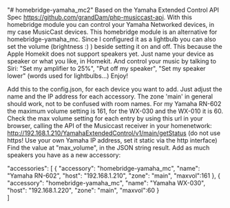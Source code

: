 ﻿"# homebridge-yamaha_mc2" 
Based on the Yamaha Extended Control API Spec https://github.com/grandDam/php-musiccast-api.
With this homebridge module you can control your Yamaha Networked devices, in my case MusicCast devices. 
This homebridge module is an alternative for homebridge-yamaha_mc. Since I configured it as a lightbulb you can also set the volume (brightness :) )
beside setting it on and off. This because the Apple Homekit does not support speakers yet. Just name your device as speaker or what you like, in Homekit.
And control your music by talking to Siri: "Set my amplifier to 25%", "Put off my speaker", "Set my speaker lower" (words used for lightbulbs...)
Enjoy!
 
 
Add this to the config.json, for each device you want to add. Just adjust the name and the IP address for each accessory. 
The zone 'main' in general should work, not to be confused with room names.
For my Yamaha RN-602 the maximum volume setting is 161, for the WX-030 and the WX-010 it is 60. 
Check the max volume setting for each entry by using this url in your browser, calling the API of the Musiccast receiver in your homenetwork: http://192.168.1.210/YamahaExtendedControl/v1/main/getStatus (do not use https! Use your own Yamaha IP address, set it static via the http interface)
Find the value at "max_volume", in the JSON string result.
Add as much speakers you have as a new accessory:

"accessories": [
        {
          "accessory": "homebridge-yamaha_mc",
          "name": "Yamaha RN-602",
          "host": "192.168.1.210",
          "zone": "main",
		  "maxvol":161
        },
        {         
          "accessory": "homebridge-yamaha_mc",
          "name": "Yamaha WX-030",
          "host": "192.168.1.220",
          "zone": "main",
		  "maxvol":60
        }   
]


